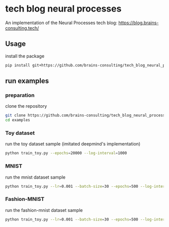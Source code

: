 # tech blog neural processes
An implementation of the Neural Processes
tech blog: https://blog.brains-consulting.tech/

## Usage
install the package
```bash
pip install git+https://github.com/brains-consulting/tech_blog_neural_processes
```

## run examples

### preparation
clone the repository
```bash
git clone https://github.com/brains-consulting/tech_blog_neural_processes
cd examples
```

### Toy dataset
run the toy dataset sample (imitated deepmind's implementation)
```bash
python train_toy.py --epochs=20000 --log-interval=1000
```

### MNIST
run the mnist dataset sample
```bash
python train_toy.py --lr=0.001 --batch-size=30 --epochs=500 --log-interval=100 --fix-iter=100 --dataset="mnist"
```

### Fashion-MNIST
run the fashion-mnist dataset sample
```bash
python train_toy.py --lr=0.001 --batch-size=30 --epochs=500 --log-interval=100 --fix-iter=100 --dataset="fashion"
```

